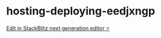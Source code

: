 # hosting-deploying-eedjxngp

[Edit in StackBlitz next generation editor ⚡️](https://stackblitz.com/~/github.com/AtulGarg2204/hosting-deploying-eedjxngp)